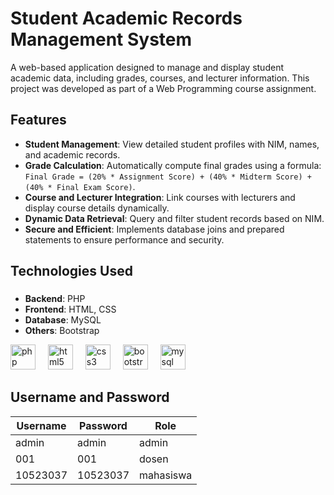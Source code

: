 # Student Academic Records Management System

A web-based application designed to manage and display student academic data, including grades, courses, and lecturer information. This project was developed as part of a Web Programming course assignment.


## Features

- **Student Management**: View detailed student profiles with NIM, names, and academic records.
- **Grade Calculation**: Automatically compute final grades using a formula:  
  `Final Grade = (20% * Assignment Score) + (40% * Midterm Score) + (40% * Final Exam Score)`.
- **Course and Lecturer Integration**: Link courses with lecturers and display course details dynamically.
- **Dynamic Data Retrieval**: Query and filter student records based on NIM.
- **Secure and Efficient**: Implements database joins and prepared statements to ensure performance and security.


## Technologies Used

###
- **Backend**: PHP 
- **Frontend**: HTML, CSS
- **Database**: MySQL 
- **Others**: Bootstrap 
<div align="left">
  <img src="https://cdn.jsdelivr.net/gh/devicons/devicon/icons/php/php-original.svg" height="40" alt="php logo"  />
  <img width="12" />
  <img src="https://cdn.jsdelivr.net/gh/devicons/devicon/icons/html5/html5-original.svg" height="40" alt="html5 logo"  />
  <img width="12" />
  <img src="https://cdn.jsdelivr.net/gh/devicons/devicon/icons/css3/css3-original.svg" height="40" alt="css3 logo"  />
  <img width="12" />
  <img src="https://cdn.jsdelivr.net/gh/devicons/devicon/icons/bootstrap/bootstrap-original.svg" height="40" alt="bootstrap logo"  />
  <img width="12" />
  <img src="https://cdn.jsdelivr.net/gh/devicons/devicon/icons/mysql/mysql-original.svg" height="40" alt="mysql logo"  />
</div>  


## Username and Password

| Username  | Password | Role | 
| ------------- | ------------- | ------------- |
| admin  | admin  | admin  |
| 001  | 001  | dosen  |
| 10523037  | 10523037  | mahasiswa  |

